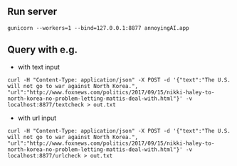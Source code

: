 ## Run server

```shell
gunicorn --workers=1 --bind=127.0.0.1:8877 annoyingAI.app
```

## Query with e.g.

* with text input

```shell
curl -H "Content-Type: application/json" -X POST -d '{"text":"The U.S. will not go to war against North Korea.", "url":"http://www.foxnews.com/politics/2017/09/15/nikki-haley-to-north-korea-no-problem-letting-mattis-deal-with.html"}' -v localhost:8877/textcheck > out.txt
```

* with url input

```shell
curl -H "Content-Type: application/json" -X POST -d '{"text":"The U.S. will not go to war against North Korea.", "url":"http://www.foxnews.com/politics/2017/09/15/nikki-haley-to-north-korea-no-problem-letting-mattis-deal-with.html"}' -v localhost:8877/urlcheck > out.txt
```
